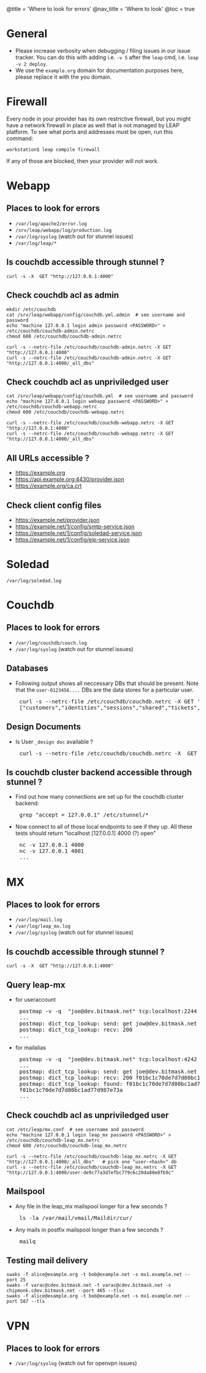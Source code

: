 @title = 'Where to look for errors'
@nav_title = 'Where to look'
@toc = true


General
=======

* Please increase verbosity when debugging / filing issues in our issue tracker. You can do this with adding i.e. `-v 5` after the `leap` cmd, i.e. `leap -v 2 deploy`.
* We use the `example.org` domain for documentation purposes here, please replace it with the you domain.

Firewall
=======================

Every node in your provider has its own restrictive firewall, but you might have a network firewall in place as well that is not managed by LEAP platform. To see what ports and addresses must be open, run this command:

    workstation$ leap compile firewall

If any of those are blocked, then your provider will not work.

Webapp
======

Places to look for errors
-------------------------

* `/var/log/apache2/error.log`
* `/srv/leap/webapp/log/production.log`
* `/var/log/syslog` (watch out for stunnel issues)
* `/var/log/leap/*`


Is couchdb accessible through stunnel ?
---------------------------------------

    curl -s -X  GET "http://127.0.0.1:4000"


Check couchdb acl as admin
--------------------------

    mkdir /etc/couchdb
    cat /srv/leap/webapp/config/couchdb.yml.admin  # see username and password
    echo "machine 127.0.0.1 login admin password <PASSWORD>" > /etc/couchdb/couchdb-admin.netrc
    chmod 600 /etc/couchdb/couchdb-admin.netrc

    curl -s --netrc-file /etc/couchdb/couchdb-admin.netrc -X GET "http://127.0.0.1:4000"
    curl -s --netrc-file /etc/couchdb/couchdb-admin.netrc -X GET "http://127.0.0.1:4000/_all_dbs"

Check couchdb acl as unpriviledged user
---------------------------------------

    cat /srv/leap/webapp/config/couchdb.yml  # see username and password
    echo "machine 127.0.0.1 login webapp password <PASSWORD>" > /etc/couchdb/couchdb-webapp.netrc
    chmod 600 /etc/couchdb/couchdb-webapp.netrc

    curl -s --netrc-file /etc/couchdb/couchdb-webapp.netrc -X GET "http://127.0.0.1:4000"
    curl -s --netrc-file /etc/couchdb/couchdb-webapp.netrc -X GET "http://127.0.0.1:4000/_all_dbs"


All URLs accessible ?
---------------------

* https://example.org
* https://api.example.org:4430/provider.json
* https://example.org/ca.crt


Check client config files
-------------------------

* https://example.net/provider.json
* https://example.net/1/config/smtp-service.json
* https://example.net/1/config/soledad-service.json
* https://example.net/1/config/eip-service.json


Soledad
=======

    /var/log/soledad.log


Couchdb
=======

Places to look for errors
-------------------------

* `/var/log/couchdb/couch.log`
* `/var/log/syslog` (watch out for stunnel issues)


Databases
---------

* Following output shows all neccessary DBs that should be present. Note that the `user-0123456....` DBs are the data stores for a particular user.

<pre>
    curl -s --netrc-file /etc/couchdb/couchdb.netrc -X GET 'http://127.0.0.1:5984/_all_dbs'
    ["customers","identities","sessions","shared","tickets","tokens","user-0","user-9d34680b01074c75c2ec58c7321f540c","user-9d34680b01074c75c2ec58c7325fb7ff","users"]
</pre>




Design Documents
----------------

* Is User `_design doc` available ?


<pre>
    curl -s --netrc-file /etc/couchdb/couchdb.netrc -X  GET "http://127.0.0.1:5984/users/_design/User"
</pre>

Is couchdb cluster backend accessible through stunnel ?
-------------------------------------------------------

* Find out how many connections are set up for the couchdb cluster backend:

<pre>
    grep "accept = 127.0.0.1" /etc/stunnel/*
</pre>


* Now connect to all of those local endpoints to see if they up. All these tests should return "localhost [127.0.0.1] 4000 (?) open"

<pre>
    nc -v 127.0.0.1 4000
    nc -v 127.0.0.1 4001
    ...
</pre>


MX
==

Places to look for errors
-------------------------

* `/var/log/mail.log`
* `/var/log/leap_mx.log`
* `/var/log/syslog` (watch out for stunnel issues)

Is couchdb accessible through stunnel ?
---------------------------------------

    curl -s -X  GET "http://127.0.0.1:4000"

Query leap-mx
-------------

* for useraccount


<pre>
    postmap -v -q  "joe@dev.bitmask.net" tcp:localhost:2244
    ...
    postmap: dict_tcp_lookup: send: get jow@dev.bitmask.net
    postmap: dict_tcp_lookup: recv: 200
    ...
</pre>

* for mailalias


<pre>
    postmap -v -q  "joe@dev.bitmask.net" tcp:localhost:4242
    ...
    postmap: dict_tcp_lookup: send: get joe@dev.bitmask.net
    postmap: dict_tcp_lookup: recv: 200 f01bc1c70de7d7d80bc1ad77d987e73a
    postmap: dict_tcp_lookup: found: f01bc1c70de7d7d80bc1ad77d987e73a
    f01bc1c70de7d7d80bc1ad77d987e73a
    ...
</pre>


Check couchdb acl as unpriviledged user
---------------------------------------



    cat /etc/leap/mx.conf  # see username and password
    echo "machine 127.0.0.1 login leap_mx password <PASSWORD>" > /etc/couchdb/couchdb-leap_mx.netrc
    chmod 600 /etc/couchdb/couchdb-leap_mx.netrc

    curl -s --netrc-file /etc/couchdb/couchdb-leap_mx.netrc -X GET "http://127.0.0.1:4000/_all_dbs"   # pick one "user-<hash>" db
    curl -s --netrc-file /etc/couchdb/couchdb-leap_mx.netrc -X GET "http://127.0.0.1:4000/user-de9c77a3d7efbc779c6c20da88e8fb9c"


Mailspool
---------

* Any file in the leap_mx mailspool longer for a few seconds ?



<pre>
    ls -la /var/mail/vmail/Maildir/cur/
</pre>

* Any mails in postfix mailspool longer than a few seconds ?

<pre>
    mailq
</pre>



Testing mail delivery
---------------------

    swaks -f alice@example.org -t bob@example.net -s mx1.example.net --port 25
    swaks -f varac@cdev.bitmask.net -t varac@cdev.bitmask.net -s chipmonk.cdev.bitmask.net --port 465 --tlsc
    swaks -f alice@example.org -t bob@example.net -s mx1.example.net --port 587 --tls


VPN
===

Places to look for errors
-------------------------

* `/var/log/syslog` (watch out for openvpn issues)
